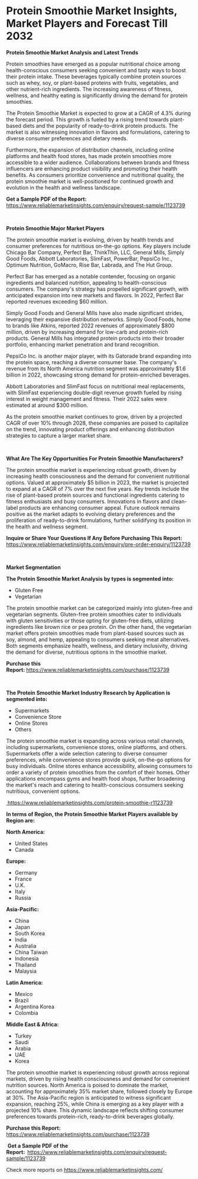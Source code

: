 <p><h1>Protein Smoothie Market Insights, Market Players and Forecast Till 2032</h1></p><p><strong>Protein Smoothie Market Analysis and Latest Trends</strong></p>
<p><p>Protein smoothies have emerged as a popular nutritional choice among health-conscious consumers seeking convenient and tasty ways to boost their protein intake. These beverages typically combine protein sources such as whey, soy, or plant-based proteins with fruits, vegetables, and other nutrient-rich ingredients. The increasing awareness of fitness, wellness, and healthy eating is significantly driving the demand for protein smoothies.</p><p>The Protein Smoothie Market is expected to grow at a CAGR of 4.3% during the forecast period. This growth is fueled by a rising trend towards plant-based diets and the popularity of ready-to-drink protein products. The market is also witnessing innovation in flavors and formulations, catering to diverse consumer preferences and dietary needs. </p><p>Furthermore, the expansion of distribution channels, including online platforms and health food stores, has made protein smoothies more accessible to a wider audience. Collaborations between brands and fitness influencers are enhancing product visibility and promoting their health benefits. As consumers prioritize convenience and nutritional quality, the protein smoothie market is well-positioned for continued growth and evolution in the health and wellness landscape.</p></p>
<p><strong>Get a Sample PDF of the Report:&nbsp;</strong> <a href="https://www.reliablemarketinsights.com/enquiry/request-sample/1123739?utm_campaign=3212&utm_medium=2&utm_source=Github&utm_content=ia&utm_term=07042025&utm_id=protein-smoothie">https://www.reliablemarketinsights.com/enquiry/request-sample/1123739</a></p>
<p>&nbsp;</p>
<p><strong>Protein Smoothie Major Market Players</strong></p>
<p><p>The protein smoothie market is evolving, driven by health trends and consumer preferences for nutritious on-the-go options. Key players include Chicago Bar Company, Perfect Bar, ThinkThin, LLC, General Mills, Simply Good Foods, Abbott Laboratories, SlimFast, PowerBar, PepsiCo Inc., Optimum Nutrition, GoMacro, Rise Bar, Labrada, and The Hut Group.</p><p>Perfect Bar has emerged as a notable contender, focusing on organic ingredients and balanced nutrition, appealing to health-conscious consumers. The company's strategy has propelled significant growth, with anticipated expansion into new markets and flavors. In 2022, Perfect Bar reported revenues exceeding $60 million.</p><p>Simply Good Foods and General Mills have also made significant strides, leveraging their expansive distribution networks. Simply Good Foods, home to brands like Atkins, reported 2022 revenues of approximately $800 million, driven by increasing demand for low-carb and protein-rich products. General Mills has integrated protein products into their broader portfolio, enhancing market penetration and brand recognition.</p><p>PepsiCo Inc. is another major player, with its Gatorade brand expanding into the protein space, reaching a diverse consumer base. The company's revenue from its North America nutrition segment was approximately $1.6 billion in 2022, showcasing strong demand for protein-enriched beverages.</p><p>Abbott Laboratories and SlimFast focus on nutritional meal replacements, with SlimFast experiencing double-digit revenue growth fueled by rising interest in weight management and fitness. Their 2022 sales were estimated at around $300 million.</p><p>As the protein smoothie market continues to grow, driven by a projected CAGR of over 10% through 2028, these companies are poised to capitalize on the trend, innovating product offerings and enhancing distribution strategies to capture a larger market share. </p></p>
<p>&nbsp;</p>
<p><strong>What Are The Key Opportunities For Protein Smoothie Manufacturers?</strong></p>
<p><p>The protein smoothie market is experiencing robust growth, driven by increasing health consciousness and the demand for convenient nutritional options. Valued at approximately $5 billion in 2023, the market is projected to expand at a CAGR of 7% over the next five years. Key trends include the rise of plant-based protein sources and functional ingredients catering to fitness enthusiasts and busy consumers. Innovations in flavors and clean-label products are enhancing consumer appeal. Future outlook remains positive as the market adapts to evolving dietary preferences and the proliferation of ready-to-drink formulations, further solidifying its position in the health and wellness segment.</p></p>
<p><strong>Inquire or Share Your Questions If Any Before Purchasing This Report:</strong> <a href="https://www.reliablemarketinsights.com/enquiry/pre-order-enquiry/1123739?utm_campaign=3212&utm_medium=2&utm_source=Github&utm_content=ia&utm_term=07042025&utm_id=protein-smoothie">https://www.reliablemarketinsights.com/enquiry/pre-order-enquiry/1123739</a></p>
<p>&nbsp;</p>
<p><strong>Market Segmentation</strong></p>
<p><strong>The Protein Smoothie Market Analysis by types is segmented into:</strong></p>
<p><ul><li>Gluten Free</li><li>Vegetarian</li></ul></p>
<p><p>The protein smoothie market can be categorized mainly into gluten-free and vegetarian segments. Gluten-free protein smoothies cater to individuals with gluten sensitivities or those opting for gluten-free diets, utilizing ingredients like brown rice or pea protein. On the other hand, the vegetarian market offers protein smoothies made from plant-based sources such as soy, almond, and hemp, appealing to consumers seeking meat alternatives. Both segments emphasize health, wellness, and dietary inclusivity, driving the demand for diverse, nutritious options in the smoothie market.</p></p>
<p><strong>Purchase this Report:&nbsp;</strong><a href="https://www.reliablemarketinsights.com/purchase/1123739?utm_campaign=3212&utm_medium=2&utm_source=Github&utm_content=ia&utm_term=07042025&utm_id=protein-smoothie">https://www.reliablemarketinsights.com/purchase/1123739</a></p>
<p>&nbsp;</p>
<p><strong>The Protein Smoothie Market Industry Research by Application is segmented into:</strong></p>
<p><ul><li>Supermarkets</li><li>Convenience Store</li><li>Online Stores</li><li>Others</li></ul></p>
<p><p>The protein smoothie market is expanding across various retail channels, including supermarkets, convenience stores, online platforms, and others. Supermarkets offer a wide selection catering to diverse consumer preferences, while convenience stores provide quick, on-the-go options for busy individuals. Online stores enhance accessibility, allowing consumers to order a variety of protein smoothies from the comfort of their homes. Other applications encompass gyms and health food shops, further broadening the market's reach and catering to health-conscious consumers seeking nutritious, convenient options.</p></p>
<p><a href="https://www.reliablemarketinsights.com/protein-smoothie-r1123739?utm_campaign=3212&utm_medium=2&utm_source=Github&utm_content=ia&utm_term=07042025&utm_id=protein-smoothie">&nbsp;https://www.reliablemarketinsights.com/protein-smoothie-r1123739</a></p>
<p><strong>In terms of Region, the Protein Smoothie Market Players available by Region are:</strong></p>
<p>
    <p> <strong> North America: </strong>
        <ul>
            <li>United States</li>
            <li>Canada</li>
        </ul>
        </p> 
    <p> <strong> Europe: </strong>
        <ul>
            <li>Germany</li>
            <li>France</li>
            <li>U.K.</li>
            <li>Italy</li>
            <li>Russia</li>
        </ul>
        </p> 
    <p> <strong> Asia-Pacific: </strong>
        <ul>
            <li>China</li>
            <li>Japan</li>
            <li>South Korea</li>
            <li>India</li>
            <li>Australia</li>
            <li>China Taiwan</li>
            <li>Indonesia</li>
            <li>Thailand</li>
            <li>Malaysia</li>
        </ul>
        </p> 
    <p> <strong> Latin America: </strong>
        <ul>
            <li>Mexico</li>
            <li>Brazil</li>
            <li>Argentina Korea</li>
            <li>Colombia</li>
        </ul>
        </p> 
    <p> <strong> Middle East & Africa: </strong>
        <ul>
            <li>Turkey</li>
            <li>Saudi</li>
            <li>Arabia</li>
            <li>UAE</li>
            <li>Korea</li>
        </ul>
    </p>
    </p>
<p><p>The protein smoothie market is experiencing robust growth across regional markets, driven by rising health consciousness and demand for convenient nutrition sources. North America is poised to dominate the market, accounting for approximately 35% market share, followed closely by Europe at 30%. The Asia-Pacific region is anticipated to witness significant expansion, reaching 25%, while China is emerging as a key player with a projected 10% share. This dynamic landscape reflects shifting consumer preferences towards protein-rich, ready-to-drink beverages globally.</p></p>
<p><strong>Purchase this Report: </strong><a href="https://www.reliablemarketinsights.com/purchase/1123739?utm_campaign=3212&utm_medium=2&utm_source=Github&utm_content=ia&utm_term=07042025&utm_id=protein-smoothie">https://www.reliablemarketinsights.com/purchase/1123739</a></p>
<p>&nbsp;<strong>Get a Sample PDF of the Report:&nbsp;&nbsp;</strong><a href="https://www.reliablemarketinsights.com/enquiry/request-sample/1123739?utm_campaign=3212&utm_medium=2&utm_source=Github&utm_content=ia&utm_term=07042025&utm_id=protein-smoothie">https://www.reliablemarketinsights.com/enquiry/request-sample/1123739</a></p>
<p><strong></strong></p>
<p>Check more reports on <a href="https://www.reliablemarketinsights.com/?utm_campaign=3212&utm_medium=2&utm_source=Github&utm_content=ia&utm_term=07042025&utm_id=protein-smoothie">https://www.reliablemarketinsights.com/</a></p>